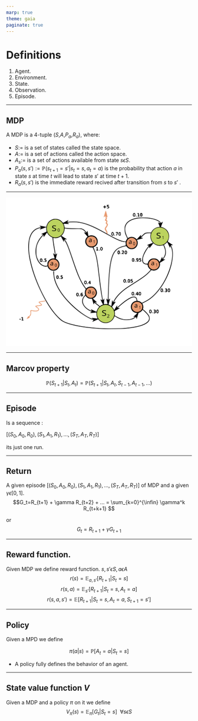 ```yaml
---
marp: true
theme: gaia
paginate: true
---
```



# Definitions

1. Agent.
2. Environment.
3. State.
4. Observation.
5. Episode.

---
## MDP

A MDP is a 4-tuple ($S$,$A$,$P_a$,$R_a$), where: 
* $S:=$ is a set of states called the state space.
* $A:=$ is a set of actions called the action space.
* $A_s:=$ is a set of actions available from state $s\epsilon S$.
* $P_a(s,s') := \mathbb{P}(s_{t+1}= s' | s_t = s, a_t = a)$ is the probability that action $a$ in state $s$ at time $t$ will lead to state $s'$ at time $t+1$.
* $R_a(s,s')$ is the immediate reward recived after transition from $s$ to $s'$ .

---

![ test](Markov_decision_process.svg)

---

## Marcov property 

$$\mathbb{P}(S_{t+1} | S_t, A_t) =\mathbb{P}(S_{t+1} | S_t, A_t, S_{t-1}, A_{t-1}, ...)  $$ 
 

---
## Episode

Is a sequence :

$[(S_0,A_0,R_0),(S_1,A_1,R_1),...,(S_T,A_T,R_T)]$

its just one run.

---
## Return
A given episode $[(S_0,A_0,R_0),(S_1,A_1,R_1),...,(S_T,A_T,R_T)]$ of MDP and a given $\gamma\epsilon[0,1]$.
$$G_t=R_{t+1} + \gamma R_{t+2} + ... = \sum_{k=0}^{\infin} \gamma^k R_{t+k+1}    $$

or 
$$ G_t = R_{t+1} + \gamma G_{t+1}$$

---
## Reward function.
Given MDP we define reward function. $s ,s'\epsilon S, a\epsilon A$
$$ r(s) = \mathbb{E}_{a,s'}[R_{t+1} | S_t = s] $$ 
$$ r(s,a) = \mathbb{E}_{s'}[R_{t+1} | S_t = s, A_t =a ] $$ 
$$ r(s,a,s') = \mathbb{E}[R_{t+1} | S_t = s, A_t =a,S_{t+1} = s' ] $$ 
 

---
## Policy 
Given a MPD we define

$$ \pi(a|s)= \mathbb{P} [A_t = a | S_t = s] $$

* A policy fully defines the behavior of an agent.



---
## State value function $V$

Given a MDP and a policy $\pi$ on it we define
$$ V_{\pi}(s) = \mathbb{E}_\pi [G_t|S_t=s]~~ \forall s \epsilon S $$ 















































